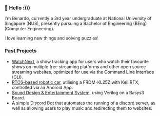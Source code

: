 ### 👋 Hello :)))

I'm Benardo, currently a 3rd year undergraduate at National University of Singapore (NUS), presently pursuing a Bachelor of Engineering (BEng) (Computer Engineering).

I love learning new things and solving puzzles!

### Past Projects

- [WatchNext](https://github.com/AY2021S1-CS2113T-W12-3/tp), a show tracking app for users who watch their favourite shows on multiple free streaming platforms and other open source streaming websites, optimized for use via the Command Line Interface (CLI).
- [RTOS-based robotic car](https://github.com/BenardoTang/CG2271-Project), utilising a FRDM-KL25Z with Keil RTX, controlled via an Android App.
- [Sound Design & Entertainment System](https://github.com/BenardoTang/EE2026-FPGA-Project), using Verilog on a Basys3 Board.
- A simple [Discord Bot](https://github.com/BenardoTang/discordBot) that automates the running of a discord server, as well as allowing users to play music and redirecting them to websites.



<!---
BenardoTang/BenardoTang is a ✨ special ✨ repository because its `README.md` (this file) appears on your GitHub profile.
You can click the Preview link to take a look at your changes.

- 👀 I’m interested in ...
- 🌱 I’m currently learning ...
- 💞️ I’m looking to collaborate on ...
- 📫 How to reach me ...
--->
